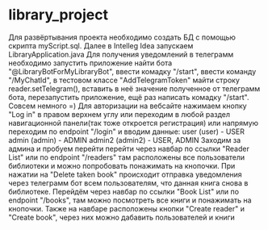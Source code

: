 # library_project
Для развёртывания проекта необходимо создать БД с помощью скрипта myScript.sql.
Далее в Intelleg Idea запускаем LibraryApplication.java
Для получения уведомлений в телеграмм необходимо запустить приложение найти бота 
"@LibraryBotForMyLibraryBot", ввести комадку "/start", ввести команду "/MyChatId",
в тестовом классе "AddTelegramToken" майти строку reader.setTelegram(), 
вставить в неё значение полученное от телеграмм бота, перезапустить приложение,
ещё раз написать комадку "/start". Совсем немного =)
Для авторизации на вебсайте нажимаем кнопку "Log in" в правом верхнем углу или
переходим в любой раздел навигационной панели(так тоже откроется регистрация) или
напрямую переходим по endpoint "/login" и вводим данные:
user (user) - USER
admin (admin) - ADMIN
admin2 (admin2) - USER, ADMIN
Заходим за админа и пробуем перейти перейти через навбар по ссылки "Reader List" или 
по endpoint "/readers" там расположены все пользователи библиотеки и можно попробовать
понажимать на кнопочки. При нажатии на "Delete taken book" происходит отправка 
уведомления через телеграмм бот всем пользователям, что данная книга снова в 
библиотеке. Перейдём через навбар по ссылки "Book List" или по endpoint "/books",
там можно посмотреть все книги и понажимать на кнопочки. Также на навбаре расположены 
кнопки "Create reader" и "Create book", через них можно дабавить пользователей и книги

